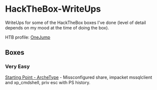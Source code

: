 # HackTheBox-WriteUps

WriteUps for some of the HackTheBox boxes I've done (level of detail depends on my mood at the time of doing the box).

HTB profile: [OneJump](https://app.hackthebox.eu/profile/463209)

## Boxes

### Very Easy

[Starting Point - ArcheType](/StartingPoint-ArcheType/README.md) - Missconfigured share, impacket mssqlclient and xp_cmdshell, priv esc with PS history.

